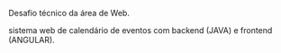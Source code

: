 Desafio técnico da área de Web.

sistema web de calendário de eventos com backend (JAVA) e frontend (ANGULAR).
